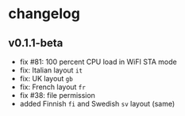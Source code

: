 # changelog

## v0.1.1-beta

- fix #81: 100 percent CPU load in WiFI STA mode
- fix: Italian layout `it`
- fix: UK layout `gb`
- fix: French layout `fr`
- fix #38: file permission
- added Finnish `fi` and Swedish `sv` layout (same)

